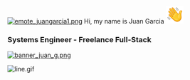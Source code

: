 [![emote_juangarcia1.png](https://www.freelancer.es/u/JuanGarcia12001)](https://www.freelancer.es/u/JuanGarcia12001) Hi, my name is Juan Garcia <img src="hello.gif" width="40">

### Systems Engineer - Freelance Full-Stack

[![banner_juan_g.png](https://www.freelancer.es/u/JuanGarcia12001)](https://www.freelancer.es/u/JuanGarcia12001)

![line.gif]()


